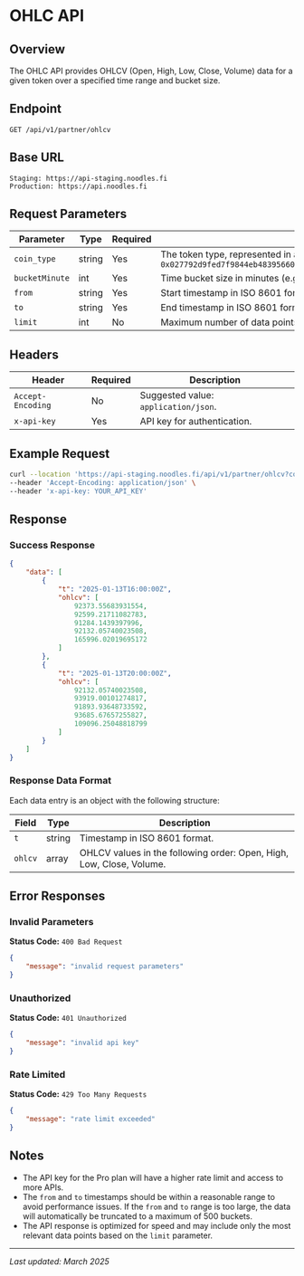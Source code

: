 # OHLC API

## Overview
The OHLC API provides OHLCV (Open, High, Low, Close, Volume) data for a given token over a specified time range and bucket size.

## Endpoint
```
GET /api/v1/partner/ohlcv
```

## Base URL
```
Staging: https://api-staging.noodles.fi
Production: https://api.noodles.fi
```

## Request Parameters

| Parameter     | Type   | Required | Description |
|--------------|--------|----------|-------------|
| `coin_type`  | string | Yes      | The token type, represented in a specific format. Example: `0x027792d9fed7f9844eb4839566001bb6f6cb4804f66aa2da6fe1ee242d896881::coin::COIN` |
| `bucketMinute` | int  | Yes      | Time bucket size in minutes (e.g., `240` for 4-hour intervals). |
| `from`       | string | Yes      | Start timestamp in ISO 8601 format (e.g., `2023-06-22T09:39:53Z`). |
| `to`         | string | Yes      | End timestamp in ISO 8601 format (e.g., `2025-03-09T09:39:53Z`). |
| `limit`      | int    | No       | Maximum number of data points to return. Default: 100. |

## Headers

| Header         | Required | Description |
|---------------|----------|-------------|
| `Accept-Encoding` | No  | Suggested value: `application/json`. |
| `x-api-key`   | Yes     | API key for authentication. |

## Example Request

```sh
curl --location 'https://api-staging.noodles.fi/api/v1/partner/ohlcv?coin_type=0x027792d9fed7f9844eb4839566001bb6f6cb4804f66aa2da6fe1ee242d896881%3A%3Acoin%3A%3ACOIN&bucketMinute=240&from=2023-06-22T09%3A39%3A53Z&to=2025-03-09T09%3A39%3A53Z&limit=329' \
--header 'Accept-Encoding: application/json' \
--header 'x-api-key: YOUR_API_KEY'
```

## Response

### Success Response

```json
{
    "data": [
        {
            "t": "2025-01-13T16:00:00Z",
            "ohlcv": [
                92373.55683931554,
                92599.21711082783,
                91284.1439397996,
                92132.05740023508,
                165996.02019695172
            ]
        },
        {
            "t": "2025-01-13T20:00:00Z",
            "ohlcv": [
                92132.05740023508,
                93919.00101274817,
                91893.93648733592,
                93685.67657255827,
                109096.25048818799
            ]
        }
    ]
}
```

### Response Data Format
Each data entry is an object with the following structure:

| Field | Type   | Description |
|-------|--------|-------------|
| `t`   | string | Timestamp in ISO 8601 format. |
| `ohlcv` | array | OHLCV values in the following order: Open, High, Low, Close, Volume. |

## Error Responses

### Invalid Parameters
**Status Code:** `400 Bad Request`
```json
{
    "message": "invalid request parameters"
}
```

### Unauthorized
**Status Code:** `401 Unauthorized`
```json
{
    "message": "invalid api key"
}
```

### Rate Limited
**Status Code:** `429 Too Many Requests`
```json
{
    "message": "rate limit exceeded"
}
```

## Notes
- The API key for the Pro plan will have a higher rate limit and access to more APIs.
- The `from` and `to` timestamps should be within a reasonable range to avoid performance issues. If the `from` and `to` range is too large, the data will automatically be truncated to a maximum of 500 buckets.
- The API response is optimized for speed and may include only the most relevant data points based on the `limit` parameter.

---

_Last updated: March 2025_

